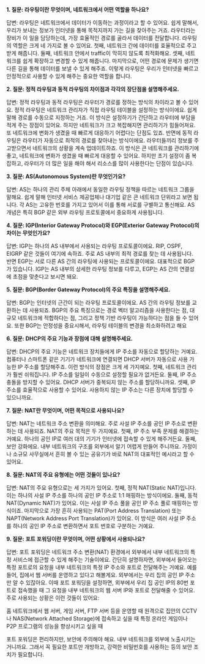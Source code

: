 **1. 질문: 라우팅이란 무엇이며, 네트워크에서 어떤 역할을 하나요?**

답변: 라우팅은 네트워크에서 데이터가 이동하는 과정이라고 할 수 있어요. 쉽게 말해서, 우리가 보내는 정보가 인터넷을 통해 목적지까지 가는 길을 찾아주는 거죠. 라우터라는 장비가 이 일을 담당하는데, 가장 효율적인 경로를 골라서 데이터를 전달합니다.
라우팅의 역할은 크게 네 가지로 볼 수 있어요. 첫째, 네트워크 간에 데이터를 효율적으로 주고받게 해줍니다. 둘째, 네트워크 안에서 traffic이 막히지 않도록 최적화해요. 셋째, 네트워크를 쉽게 확장하고 변경할 수 있게 해줍니다. 마지막으로, 어떤 경로에 문제가 생기면 다른 길을 통해 데이터를 보낼 수 있게 해주죠. 이렇게 라우팅은 우리가 인터넷을 빠르고 안정적으로 사용할 수 있게 해주는 중요한 역할을 합니다.

**2. 질문: 정적 라우팅과 동적 라우팅의 차이점과 각각의 장단점을 설명해주세요.**

답변: 정적 라우팅과 동적 라우팅은 라우터가 경로를 정하는 방식의 차이라고 볼 수 있어요.
정적 라우팅은 네트워크 관리자가 직접 라우팅 테이블을 설정하는 방식이에요. 쉽게 말해 경로를 수동으로 지정하는 거죠. 이 방식은 설정하기가 간단하고 라우터에 부담을 적게 주는 장점이 있어요. 하지만 네트워크가 크고 복잡해지면 관리하기가 힘들어져요. 또 네트워크에 변화가 생겼을 때 빠르게 대응하기 어렵다는 단점도 있죠.
반면에 동적 라우팅은 라우터가 자동으로 최적의 경로를 찾아내는 방식이에요. 라우터들끼리 정보를 주고받으면서 네트워크의 상황을 계속 업데이트하죠. 이 방식은 큰 네트워크를 관리하기에 좋고, 네트워크에 변화가 생겼을 때 빠르게 대응할 수 있어요. 하지만 초기 설정이 좀 복잡하고, 라우터가 더 많은 일을 해야 해서 리소스를 많이 사용한다는 단점이 있습니다.

**3. 질문: AS(Autonomous System)란 무엇인가요?**

답변: AS는 하나의 관리 주체 아래에서 동일한 라우팅 정책을 따르는 네트워크 그룹을 말해요. 쉽게 말해 인터넷 서비스 제공업체나 대기업 같은 큰 네트워크 단위라고 보면 됩니다. 각 AS는 고유한 번호를 가지고 있어서 이를 통해 서로를 구별하고 통신해요. AS 개념은 특히 BGP 같은 외부 라우팅 프로토콜에서 중요하게 사용됩니다.

**4. 질문: IGP(Interior Gateway Protocol)와 EGP(Exterior Gateway Protocol)의 차이는 무엇인가요?**

답변: IGP는 하나의 AS 내부에서 사용되는 라우팅 프로토콜이에요. RIP, OSPF, EIGRP 같은 것들이 여기에 속하죠. 주로 AS 내부의 최적 경로를 찾는 데 사용됩니다. 반면 EGP는 서로 다른 AS 간의 라우팅에 사용되는 프로토콜이에요. 대표적으로 BGP가 있습니다. IGP는 AS 내부의 상세한 라우팅 정보를 다루고, EGP는 AS 간의 연결성에 초점을 맞춘다고 보시면 돼요.


**5. 질문: BGP(Border Gateway Protocol)의 주요 특징을 설명해주세요.**

답변: BGP는 인터넷의 근간이 되는 라우팅 프로토콜이에요. AS 간의 라우팅 정보를 교환하는 데 사용되죠. BGP의 주요 특징으로는 경로 벡터 알고리즘을 사용한다는 점, 대규모 네트워크에 적합하다는 점, 그리고 정책 기반 라우팅이 가능하다는 점을 들 수 있어요. 또한 BGP는 안정성을 중요시해서, 라우팅 테이블의 변경을 최소화하려고 해요


**6. 질문: DHCP의 주요 기능과 장점에 대해 설명해주세요.**

답변: DHCP의 주요 기능은 네트워크 장치들에게 IP 주소를 자동으로 할당하는 거예요. 컴퓨터나 스마트폰 같은 기기가 네트워크에 연결되면 DHCP 서버가 자동으로 사용 가능한 IP 주소를 할당해주죠.
이런 방식의 장점은 크게 세 가지예요. 첫째, 네트워크 관리가 훨씬 쉬워집니다. IP 주소를 일일이 수동으로 설정할 필요가 없거든요. 둘째, IP 주소 충돌을 방지할 수 있어요. DHCP 서버가 중복되지 않는 주소를 할당하니까요. 셋째, IP 주소를 효율적으로 사용할 수 있어요. 사용하지 않는 IP 주소는 다른 장치에 할당할 수 있으니까요.

**7. 질문: NAT란 무엇이며, 어떤 목적으로 사용되나요?**

답변: NAT는 네트워크 주소 변환을 의미해요. 주로 사설 IP 주소를 공인 IP 주소로 변환하는 데 사용되죠. NAT의 주요 목적은 두 가지예요. 첫째, IP 주소 부족 문제를 해결하는 거예요. 하나의 공인 IP로 여러 대의 기기가 인터넷에 접속할 수 있게 해주거든요. 둘째, 보안 강화에요. 내부 네트워크의 구조를 외부에서 알기 어렵게 만들어 주니까요. 가정이나 소규모 사무실에서 흔히 볼 수 있는 공유기가 바로 NAT의 대표적인 예시라고 할 수 있어요.

**8. 질문: NAT의 주요 유형에는 어떤 것들이 있나요?**

답변: NAT의 주요 유형으로는 세 가지가 있어요.
첫째, 정적 NAT(Static NAT)입니다. 이는 하나의 사설 IP 주소를 하나의 공인 IP 주소로 1:1 매핑하는 방식이에요.
둘째, 동적 NAT(Dynamic NAT)가 있어요. 이는 사설 IP 주소 풀을 공인 IP 주소 풀로 매핑하는 방식이죠.
마지막으로 가장 흔히 사용되는 PAT(Port Address Translation) 또는 NAPT(Network Address Port Translation)가 있어요. 이 방식은 여러 사설 IP 주소를 하나의 공인 IP 주소로 변환하면서 포트 번호로 구분하는 거예요.

**9. 질문: 포트 포워딩이란 무엇이며, 어떤 상황에서 사용되나요?**

답변: 포트 포워딩은 네트워크 주소 변환(NAT) 환경에서 외부에서 내부 네트워크의 특정 서비스에 접근할 수 있게 해주는 기술이에요.
간단히 설명하자면, 외부에서 들어오는 특정 포트로의 요청을 내부 네트워크의 특정 IP 주소와 포트로 전달해주는 거예요. 예를 들어, 집에서 웹 서버를 운영하고 있다고 해볼게요. 외부에서는 우리 집의 공인 IP 주소만 알 수 있잖아요. 이때 포트 포워딩을 설정하면, 외부에서 우리 집 공인 IP의 80번 포트로 접속했을 때 그 요청을 내부 네트워크의 웹 서버 IP와 포트로 전달해줄 수 있어요.
주로 사용되는 상황은 이런 것들이 있어요:

홈 네트워크에서 웹 서버, 게임 서버, FTP 서버 등을 운영할 때
원격으로 집안의 CCTV나 NAS(Network Attached Storage)에 접속하고 싶을 때
특정 온라인 게임이나 P2P 프로그램의 성능을 향상시키고 싶을 때

포트 포워딩은 편리하지만, 보안에 주의해야 해요. 내부 네트워크를 외부에 노출시키는 거니까요. 그래서 꼭 필요한 포트만 개방하고, 강력한 비밀번호를 사용하는 등의 보안 조치가 필요합니다.

















